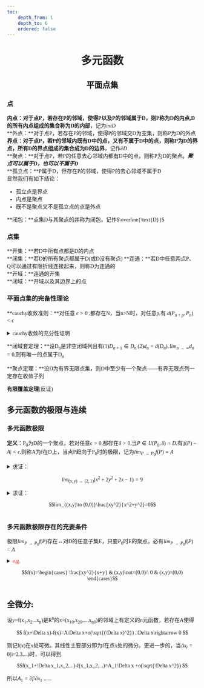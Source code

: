 ```yaml
---
toc:
    depth_from: 1
    depth_to: 6
    ordered: false
---
```


<font face = "仿宋">

# <b> <div align="center">多元函数 </div></b>

## <b><div align = "center">平面点集</b></div>
### **点**   
**内点：**对于点P，若存在P的邻域，使得P以及P的邻域属于D，则P称为D的内点,D的所有内点组成的集合称为D的**内部**，记为*intD*   
**外点：**对于点P，若存在P的邻域，使得P的邻域交D为空集，则称P为D的外点   
**界点：**对于点P，若P的邻域内既有D中的点，又有不属于D中的点，则称P为D的界点，所有D的界点组成的集合成为D的**边界**，记作$\partial D$   
**聚点：**对于点P，若P的任意去心邻域内都有D中的点，则称P为D的聚点。***聚点可以属于D，也可以不属于D***   
**孤立点：**P属于D，但存在P的邻域，使得P的去心邻域不属于D    
显然我们有如下结论：   

- 孤立点是界点   
- 内点是聚点   
- 既不是聚点又不是孤立点的点是外点   

**闭包：**点集D与其聚点的并称为闭包，记作$\overline{\text{D}}$    

### **点集**   
**开集：**若D中所有点都是D的内点   
**闭集：**若D的所有聚点都属于D(或D没有聚点)
**连通：**若D中任意两点P、Q可以通过有限折线连接起来，则称D为连通的   
**开域：**连通的开集  
**闭域：**开域以及其边界上的点  

### **平面点集的完备性理论**   

**cauchy收敛准则：**对任意 $\epsilon>0$ ,都存在N，当n>N时，对任意p,有 $d(P_{n+p},P_n)< \epsilon$    

<details>
<summary> cauchy收敛的充分性证明 </summary>
令

$P_n=(x_n,y_n)$   

则有

$$|x_{n+p}-x_n|\leq d(P_{n+p},P_n)< \epsilon,|y_{n+p}-y_n|\leq d(P_{n+p},P_n)< \epsilon$$

所以x,y均收敛，有

$$lim_{n\to \infty}x_n=x,lim_{n\to \infty}y_n=y$$

则有点列P<sub>n</sub>收敛于(x,y)
</details>

**闭域套定理：**设D<sub>n</sub>是非空闭域列且有(1)$D_{n+1}\in D_n$ (2)$d_n=d(D_n),lim_{n\to \infty}d_n=0$,则有唯一的点属于D<sub>n</sub>

**聚点定理：**设D为有界无限点集，则D中至少有一个聚点——有界无限点列一定存在收敛子列    

**有限覆盖定理**(反证)

## **多元函数的极限与连续**
### **多元函数极限**   
**定义**：P<sub>0</sub>为D的一个聚点，若对任意$\epsilon>0$,都存在$\delta>0$,当$P\in U(P_0,\delta)\cap D$,有$|f(P)-A|<\epsilon$,则称A为f在D上，当点P趋向于P<sub>0</sub>时的极限，记为$lim_{P\to P_0}f(P)=A$

<details><summary>求证：

$$lim_{(x,y)\to (2,1)}(x^2+2y^2+2x-1)=9$$

</summary>
讨论1< x< 3,0< y< 2,

$$|x^2+2y^2+2x-1-9|=|(x-2)(x+4)+2(y-1)(y+1)|\leq |x-2||x+4|+2|y-1||y+1|\leq 7\epsilon_1 +6\epsilon_2<\epsilon$$

故存在邻域

$$|x-2|\leq \frac{\epsilon}{13},|y-1|\leq \frac{\epsilon}{13}$$

</details>

<details>
<summary>求证：

$$lim_{(x,y)\to (0,0)}\frac{xy^2}{x^2+y^2}=0$$

</summary>
可以通过基本不等式做即

$$x^2+y^2\geq 2|xy|$$

也可以通过极坐标变换

$$0\leq \frac{xy^2}{x^2+y^2}\leq \frac{|rcos\theta r^2sin^2 \theta|}{r^2}\leq |r|$$

</details>

### **多元函数极限存在的充要条件**   
极限$lim_{P\to P_0}f(P)$存在$\longleftrightarrow$对D的任意子集E，只要$P_0$时E的聚点，必有$lim_{P\to P_0}f(P)=A$   

<details>
<summary><font color = red>e.g.</font>

$$f(x)=\begin{cases}
\frac{xy^2}{x+y} & (x,y)\not=(0,0)\\
0 & (x,y)=(0,0)
\end{cases}$$

</summary>
取

$$x+y=ky^n$$

很容易得到极限不存在。
但是下面下面解法是错误的

$$|xy|\leq \frac{1}{4}(x+y)^2,\frac{xy^2}{x+y}\leq \frac{1}{4}|y(x+y)|=0$$

原因，第一步添加绝对值导致错误
</details>


## <b>全微分</b>:  
设y=f(x<sub>1</sub>,x<sub>2</sub>...x<sub>n</sub>)是R<sup>n</sup>的x=(x<sub>10</sub>,x<sub>20</sub>,...,x<sub>n0</sub>)的邻域上有定义的n元函数，若存在A使得

$$ f(x+\Delta x)-f(x)=A\Delta x+o(\sqrt{(\Delta x)^2}) ,\Delta x\rightarrow 0 $$

则记f(x)在x处可微。其线性主要部分即为f在点x处的微分。更进一步的，当$\Delta x_i = 0$(i=2,3,...)时，可以得到

 $$f(x_1+\Delta x_1,x_2,...)-f(x_1,x_2,...)=A_1\Delta x +o(\sqrt{\Delta x^2}) $$

 所以$A_1=\partial f / \partial x_1$ ......<br>


</font>

